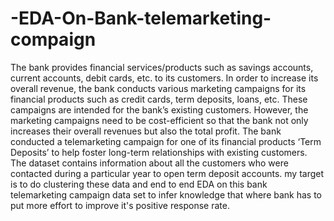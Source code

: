 # -EDA-On-Bank-telemarketing-compaign
The bank provides financial services/products such as savings accounts, current accounts, debit cards, etc. to its customers.
In order to increase its overall revenue, the bank conducts various marketing campaigns for its financial products such as credit cards, term deposits, loans, etc. 
These campaigns are intended for the bank’s existing customers.
However, the marketing campaigns need to be cost-efficient so that the bank not only increases their overall revenues but also the total profit.
The bank conducted a telemarketing campaign for one of its financial products ‘Term Deposits’ to help foster long-term relationships with existing customers.
The dataset contains information about all the customers who were contacted during a particular year to open term deposit accounts.
my target is to do clustering these data and end to end EDA on this bank telemarketing campaign data set to infer knowledge
that where bank has to put more effort to improve it's positive response rate.
